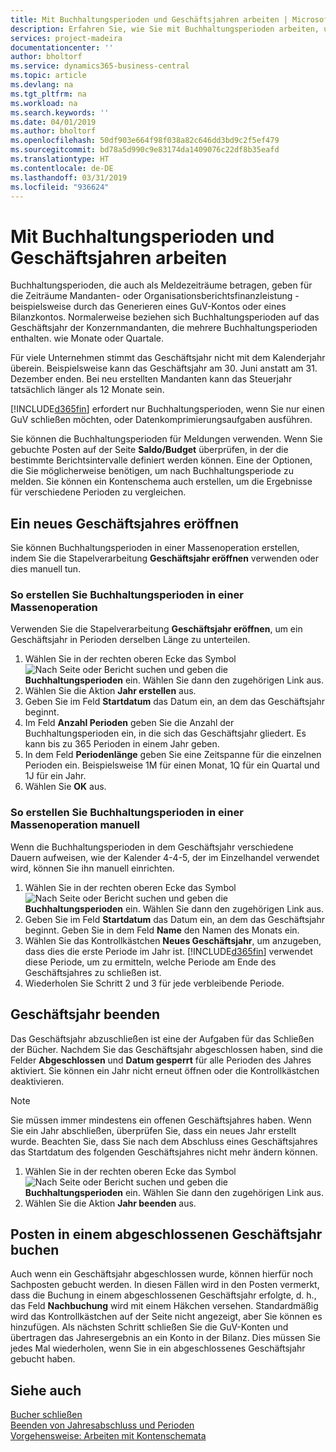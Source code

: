 ```yaml
---
title: Mit Buchhaltungsperioden und Geschäftsjahren arbeiten | Microsoft Docs
description: Erfahren Sie, wie Sie mit Buchhaltungsperioden arbeiten, um festzulegen, wann Ihr Unternehmen über Finanzleistung berichtet.
services: project-madeira
documentationcenter: ''
author: bholtorf
ms.service: dynamics365-business-central
ms.topic: article
ms.devlang: na
ms.tgt_pltfrm: na
ms.workload: na
ms.search.keywords: ''
ms.date: 04/01/2019
ms.author: bholtorf
ms.openlocfilehash: 50df903e664f98f038a82c646dd3bd9c2f5ef479
ms.sourcegitcommit: bd78a5d990c9e83174da1409076c22df8b35eafd
ms.translationtype: HT
ms.contentlocale: de-DE
ms.lasthandoff: 03/31/2019
ms.locfileid: "936624"
---
```

# <a name="working-with-accounting-periods-and-fiscal-years"></a>Mit Buchhaltungsperioden und Geschäftsjahren arbeiten
Buchhaltungsperioden, die auch als Meldezeiträume betragen, geben für die Zeiträume Mandanten- oder Organisationsberichtsfinanzleistung - beispielsweise durch das Generieren eines GuV-Kontos oder eines Bilanzkontos. Normalerweise beziehen sich Buchhaltungsperioden auf das Geschäftsjahr der Konzernmandanten, die mehrere Buchhaltungsperioden enthalten. wie Monate oder Quartale.

Für viele Unternehmen stimmt das Geschäftsjahr nicht mit dem Kalenderjahr überein. Beispielsweise kann das Geschäftsjahr am 30. Juni anstatt am 31. Dezember enden. Bei neu erstellten Mandanten kann das Steuerjahr tatsächlich länger als 12 Monate  sein. 

[!INCLUDE[d365fin](includes/d365fin_md.md)] erfordert nur Buchhaltungsperioden, wenn Sie nur einen GuV schließen möchten, oder Datenkomprimierungsaufgaben ausführen. 

Sie können die Buchhaltungsperioden für Meldungen verwenden. Wenn Sie gebuchte Posten auf der Seite **Saldo/Budget** überprüfen, in der die bestimmte Berichtsintervalle definiert werden können. Eine der Optionen, die Sie möglicherweise benötigen, um nach Buchhaltungsperiode zu melden. Sie können ein Kontenschema auch erstellen, um die Ergebnisse für verschiedene Perioden zu vergleichen.

## <a name="creating-a-new-fiscal-year"></a>Ein neues Geschäftsjahres eröffnen
Sie können Buchhaltungsperioden in einer Massenoperation erstellen, indem Sie die Stapelverarbeitung **Geschäftsjahr eröffnen** verwenden oder dies manuell tun.

### <a name="how-to-create-accounting-periods-in-bulk"></a>So erstellen Sie Buchhaltungsperioden in einer Massenoperation
Verwenden Sie die Stapelverarbeitung **Geschäftsjahr eröffnen**, um ein Geschäftsjahr in Perioden derselben Länge zu unterteilen.  

1. Wählen Sie in der rechten oberen Ecke das Symbol ![Nach Seite oder Bericht suchen](media/ui-search/search_small.png "Nach Seite oder Bericht suchen") und geben die **Buchhaltungsperioden** ein. Wählen Sie dann den zugehörigen Link aus.  
2. Wählen Sie die Aktion **Jahr erstellen** aus.  <!--What about the Scheduling option? Should we mention that? There's also the Report Output Type field...-->
3. Geben Sie im Feld **Startdatum** das Datum ein, an dem das Geschäftsjahr beginnt.  
4. Im Feld **Anzahl Perioden** geben Sie die Anzahl der Buchhaltungsperioden ein, in die sich das Geschäftsjahr gliedert. Es kann bis zu 365 Perioden in einem Jahr geben.  
5. In dem Feld **Periodenlänge** geben Sie eine Zeitspanne für die einzelnen Perioden ein. Beispielsweise 1M für einen Monat, 1Q für ein Quartal und 1J für ein Jahr.  
6. Wählen Sie **OK** aus.  

### <a name="how-to-create-accounting-periods-manually"></a>So erstellen Sie Buchhaltungsperioden in einer Massenoperation manuell
Wenn die Buchhaltungsperioden in dem Geschäftsjahr verschiedene Dauern aufweisen, wie der Kalender 4-4-5, der im Einzelhandel verwendet wird, können Sie ihn manuell einrichten.  
  
1. Wählen Sie in der rechten oberen Ecke das Symbol ![Nach Seite oder Bericht suchen](media/ui-search/search_small.png "Nach Seite oder Bericht suchen") und geben die **Buchhaltungsperioden** ein. Wählen Sie dann den zugehörigen Link aus.  
2. Geben Sie im Feld **Startdatum** das Datum ein, an dem das Geschäftsjahr beginnt. Geben Sie in dem Feld **Name** den Namen des Monats ein.  
3. Wählen Sie das Kontrollkästchen **Neues Geschäftsjahr**, um anzugeben, dass dies die erste Periode im Jahr ist. [!INCLUDE[d365fin](includes/d365fin_md.md)] verwendet diese Periode, um zu ermitteln, welche  Periode am Ende des Geschäftsjahres zu schließen ist.
4. Wiederholen Sie Schritt 2 und 3 für jede verbleibende Periode.  

## <a name="closing-a-fiscal-year"></a>Geschäftsjahr beenden
Das Geschäftsjahr abzuschließen ist eine der Aufgaben für das Schließen der Bücher. Nachdem Sie das Geschäftsjahr abgeschlossen haben, sind die Felder **Abgeschlossen** und **Datum gesperrt** für alle Perioden des Jahres aktiviert. Sie können ein Jahr nicht erneut öffnen oder die Kontrollkästchen deaktivieren.

> [!NOTE]  
>  Sie müssen immer mindestens ein offenen Geschäftsjahres haben. Wenn Sie ein Jahr abschließen, überprüfen Sie, dass ein neues Jahr erstellt wurde. Beachten Sie, dass Sie nach dem Abschluss eines Geschäftsjahres das Startdatum des folgenden Geschäftsjahres nicht mehr ändern können.

1. Wählen Sie in der rechten oberen Ecke das Symbol ![Nach Seite oder Bericht suchen](media/ui-search/search_small.png "Nach Seite oder Bericht suchen") und geben die **Buchhaltungsperioden** ein. Wählen Sie dann den zugehörigen Link aus.  
2. Wählen Sie die Aktion **Jahr beenden** aus.  

## <a name="posting-entries-to-a-closed-fiscal-year"></a>Posten in einem abgeschlossenen Geschäftsjahr buchen
Auch wenn ein Geschäftsjahr abgeschlossen wurde, können hierfür noch Sachposten gebucht werden. In diesen Fällen wird in den Posten vermerkt, dass die Buchung in einem abgeschlossenen Geschäftsjahr erfolgte, d. h., das Feld **Nachbuchung** wird mit einem Häkchen versehen. Standardmäßig wird das Kontrollkästchen auf der Seite nicht angezeigt, aber Sie können es hinzufügen. Als nächsten Schritt schließen Sie die GuV-Konten und übertragen das Jahresergebnis an ein Konto in der Bilanz. Dies müssen Sie jedes Mal wiederholen, wenn Sie in ein abgeschlossenes Geschäftsjahr gebucht haben.

## <a name="see-also"></a>Siehe auch
[Bucher schließen](year-close-books.md)  
[Beenden von Jahresabschluss und Perioden](year-close-years-periods.md)  
[Vorgehensweise: Arbeiten mit Kontenschemata](bi-how-work-account-schedule.md)  
  





